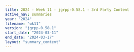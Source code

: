 ```yaml
---
title: 2024 - Week 11 - jgrpp-0.58.1 - 3rd Party Content
active_nav: summaries
year: "2024"
filename: "wk11"
version: "jgrpp-0.58.1"
start_date: "2024-03-11"
end_date: "2024-03-17"
layout: "summary_content"
---
```

